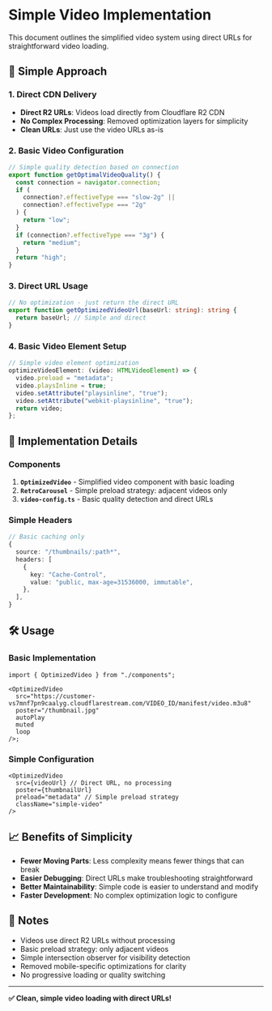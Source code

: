 # Simple Video Implementation

This document outlines the simplified video system using direct URLs for straightforward video loading.

## 🎯 Simple Approach

### 1. **Direct CDN Delivery**

- **Direct R2 URLs**: Videos load directly from Cloudflare R2 CDN
- **No Complex Processing**: Removed optimization layers for simplicity
- **Clean URLs**: Just use the video URLs as-is

### 2. **Basic Video Configuration**

```typescript
// Simple quality detection based on connection
export function getOptimalVideoQuality() {
  const connection = navigator.connection;
  if (
    connection?.effectiveType === "slow-2g" ||
    connection?.effectiveType === "2g"
  ) {
    return "low";
  }
  if (connection?.effectiveType === "3g") {
    return "medium";
  }
  return "high";
}
```

### 3. **Direct URL Usage**

```typescript
// No optimization - just return the direct URL
export function getOptimizedVideoUrl(baseUrl: string): string {
  return baseUrl; // Simple and direct
}
```

### 4. **Basic Video Element Setup**

```typescript
// Simple video element optimization
optimizeVideoElement: (video: HTMLVideoElement) => {
  video.preload = "metadata";
  video.playsInline = true;
  video.setAttribute("playsinline", "true");
  video.setAttribute("webkit-playsinline", "true");
  return video;
};
```

## 🔧 Implementation Details

### Components

1. **`OptimizedVideo`** - Simplified video component with basic loading
2. **`RetroCarousel`** - Simple preload strategy: adjacent videos only
3. **`video-config.ts`** - Basic quality detection and direct URLs

### Simple Headers

```typescript
// Basic caching only
{
  source: "/thumbnails/:path*",
  headers: [
    {
      key: "Cache-Control",
      value: "public, max-age=31536000, immutable",
    },
  ],
}
```

## 🛠 Usage

### Basic Implementation

```tsx
import { OptimizedVideo } from "./components";

<OptimizedVideo
  src="https://customer-vs7mnf7pn9caalyg.cloudflarestream.com/VIDEO_ID/manifest/video.m3u8"
  poster="/thumbnail.jpg"
  autoPlay
  muted
  loop
/>;
```

### Simple Configuration

```tsx
<OptimizedVideo
  src={videoUrl} // Direct URL, no processing
  poster={thumbnailUrl}
  preload="metadata" // Simple preload strategy
  className="simple-video"
/>
```

## 📈 Benefits of Simplicity

- **Fewer Moving Parts**: Less complexity means fewer things that can break
- **Easier Debugging**: Direct URLs make troubleshooting straightforward
- **Better Maintainability**: Simple code is easier to understand and modify
- **Faster Development**: No complex optimization logic to configure

## 🚨 Notes

- Videos use direct R2 URLs without processing
- Basic preload strategy: only adjacent videos
- Simple intersection observer for visibility detection
- Removed mobile-specific optimizations for clarity
- No progressive loading or quality switching

---

**✅ Clean, simple video loading with direct URLs!**
